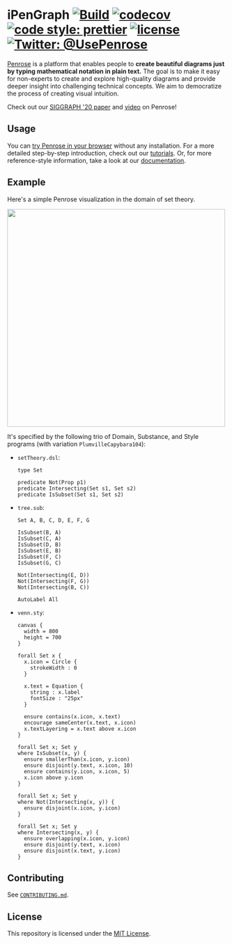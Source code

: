 # iPenGraph [![Build](https://github.com/penrose/penrose/actions/workflows/build.yml/badge.svg)](https://github.com/penrose/penrose/actions/workflows/build.yml) [![codecov](https://codecov.io/gh/penrose/penrose/branch/main/graph/badge.svg?token=opGTmY4rkK)](https://codecov.io/gh/penrose/penrose) [![code style: prettier](https://img.shields.io/badge/code_style-prettier-ff69b4.svg?style=flat-square)](https://github.com/prettier/prettier) [![license](https://img.shields.io/github/license/penrose/penrose)](LICENSE) [![Twitter: @UsePenrose](https://img.shields.io/twitter/follow/UsePenrose?style=social)](https://twitter.com/UsePenrose)

[Penrose](https://penrose.cs.cmu.edu/) is a platform that enables people to
**create beautiful diagrams just by typing mathematical notation in plain
text.** The goal is to make it easy for non-experts to create and explore
high-quality diagrams and provide deeper insight into challenging technical
concepts. We aim to democratize the process of creating visual intuition.

Check out our [SIGGRAPH '20 paper](https://penrose.cs.cmu.edu/siggraph20) and
[video](https://vimeo.com/416822487) on Penrose!

## Usage

You can [try Penrose in your browser](https://penrose.cs.cmu.edu/try/) without
any installation. For a more detailed step-by-step introduction, check out our
[tutorials](https://penrose.cs.cmu.edu/docs/tutorial/welcome). Or, for more
reference-style information, take a look at our
[documentation](https://penrose.cs.cmu.edu/docs/ref/).

## Example

Here's a simple Penrose visualization in the domain of set theory.

<img src="diagrams/tree-venn.svg" width=500>

It's specified by the following trio of Domain, Substance, and Style programs
(with variation `PlumvilleCapybara104`):

- `setTheory.dsl`:

  ```
  type Set
  
  predicate Not(Prop p1)
  predicate Intersecting(Set s1, Set s2)
  predicate IsSubset(Set s1, Set s2)
  ```

- `tree.sub`:

  ```
  Set A, B, C, D, E, F, G
  
  IsSubset(B, A)
  IsSubset(C, A)
  IsSubset(D, B)
  IsSubset(E, B)
  IsSubset(F, C)
  IsSubset(G, C)
  
  Not(Intersecting(E, D))
  Not(Intersecting(F, G))
  Not(Intersecting(B, C))
  
  AutoLabel All
  ```

- `venn.sty`:

  ```
  canvas {
    width = 800
    height = 700
  }
  
  forall Set x {
    x.icon = Circle {
      strokeWidth : 0
    }
  
    x.text = Equation {
      string : x.label
      fontSize : "25px"
    }
  
    ensure contains(x.icon, x.text)
    encourage sameCenter(x.text, x.icon)
    x.textLayering = x.text above x.icon
  }
  
  forall Set x; Set y
  where IsSubset(x, y) {
    ensure smallerThan(x.icon, y.icon)
    ensure disjoint(y.text, x.icon, 10)
    ensure contains(y.icon, x.icon, 5)
    x.icon above y.icon
  }
  
  forall Set x; Set y
  where Not(Intersecting(x, y)) {
    ensure disjoint(x.icon, y.icon)
  }
  
  forall Set x; Set y
  where Intersecting(x, y) {
    ensure overlapping(x.icon, y.icon)
    ensure disjoint(y.text, x.icon)
    ensure disjoint(x.text, y.icon)
  }
  ```

## Contributing

See [`CONTRIBUTING.md`](CONTRIBUTING.md).

## License

This repository is licensed under the [MIT License](LICENSE).
